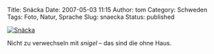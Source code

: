 Title: Snäcka
Date: 2007-05-03 11:15
Author: tom
Category: Schweden
Tags: Foto, Natur, Sprache
Slug: snaecka
Status: published

[![Snäcka](/pic/schnecke_s.jpg "Snäcka")](/pic/schnecke_l.jpg)

Nicht zu verwechseln mit *snigel* – das sind die ohne Haus.

